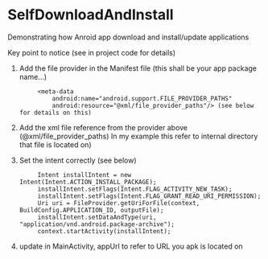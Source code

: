 # SelfDownloadAndInstall
Demonstrating how Anroid app download and install/update applications

Key point to notice (see in project code for details)
1) Add the file provider in the Manifest file
<provider
            android:name="androidx.core.content.FileProvider"
            android:grantUriPermissions="true"
            android:exported="false"
            android:authorities="com.netanel.downloadandinstall"> (this shall be your app package name...)

            <meta-data
                android:name="android.support.FILE_PROVIDER_PATHS"
                android:resource="@xml/file_provider_paths"/> (see below for details on this)
</provider>

2) Add the xml file reference from the provider above (@xml/file_provider_paths)
In my example <files-path  name="files" path="/" /> this refer to internal directory that file is located on)


3) Set the intent correctly (see below)

            Intent installIntent = new Intent(Intent.ACTION_INSTALL_PACKAGE);
            installIntent.setFlags(Intent.FLAG_ACTIVITY_NEW_TASK);
            installIntent.setFlags(Intent.FLAG_GRANT_READ_URI_PERMISSION);
            Uri uri = FileProvider.getUriForFile(context, BuildConfig.APPLICATION_ID, outputFile);
            installIntent.setDataAndType(uri, "application/vnd.android.package-archive");
            context.startActivity(installIntent);

4) update in MainActivity, appUrl to refer to URL you apk is located on 

